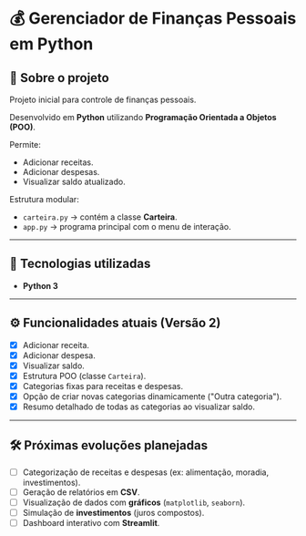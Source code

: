 # 💰 Gerenciador de Finanças Pessoais em Python  

## 📌 Sobre o projeto  
Projeto inicial para controle de finanças pessoais.  

Desenvolvido em **Python** utilizando **Programação Orientada a Objetos (POO)**.  

Permite:  
- Adicionar receitas.  
- Adicionar despesas.  
- Visualizar saldo atualizado.  

Estrutura modular:  
- `carteira.py` → contém a classe **Carteira**.  
- `app.py` → programa principal com o menu de interação.  

---

## 🚀 Tecnologias utilizadas  
- **Python 3**  

---

## ⚙️ Funcionalidades atuais (Versão 2)

- [x] Adicionar receita.
- [x] Adicionar despesa.
- [x] Visualizar saldo.
- [x] Estrutura POO (classe `Carteira`).
- [x] Categorias fixas para receitas e despesas.
- [x] Opção de criar novas categorias dinamicamente ("Outra categoria").
- [x] Resumo detalhado de todas as categorias ao visualizar saldo.

---

## 🛠️ Próximas evoluções planejadas  
- [ ] Categorização de receitas e despesas (ex: alimentação, moradia, investimentos).  
- [ ] Geração de relatórios em **CSV**.  
- [ ] Visualização de dados com **gráficos** (`matplotlib`, `seaborn`).  
- [ ] Simulação de **investimentos** (juros compostos).  
- [ ] Dashboard interativo com **Streamlit**.  
